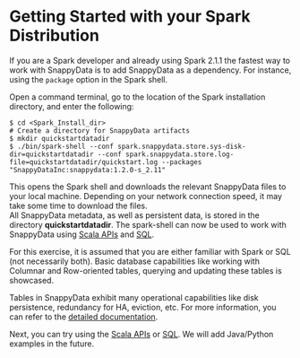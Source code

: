 <a id="getting-started-with-your-spark-distribution"></a>
# Getting Started with your Spark Distribution

If you are a Spark developer and already using Spark 2.1.1 the fastest way to work with SnappyData is to add SnappyData as a dependency. For instance, using the `package` option in the Spark shell.

Open a command terminal, go to the location of the Spark installation directory, and enter the following:

```pre
$ cd <Spark_Install_dir>
# Create a directory for SnappyData artifacts
$ mkdir quickstartdatadir
$ ./bin/spark-shell --conf spark.snappydata.store.sys-disk-dir=quickstartdatadir --conf spark.snappydata.store.log-file=quickstartdatadir/quickstart.log --packages "SnappyDataInc:snappydata:1.2.0-s_2.11"
```

This opens the Spark shell and downloads the relevant SnappyData files to your local machine. Depending on your network connection speed, it may take some time to download the files.</br>
All SnappyData metadata, as well as persistent data, is stored in the directory **quickstartdatadir**. The spark-shell can now be used to work with SnappyData using [Scala APIs](using_spark_scala_apis.md) and [SQL](using_sql.md).


<a id="Start_quickStart"></a>
For this exercise, it is assumed that you are either familiar with Spark or SQL (not necessarily both). Basic database capabilities like working with Columnar and Row-oriented tables, querying and updating these tables is showcased.

Tables in SnappyData exhibit many operational capabilities like disk persistence, redundancy for HA, eviction, etc. For more information, you can refer to the [detailed documentation](../programming_guide/tables_in_snappydata.md). 

Next, you can try using the [Scala APIs](using_spark_scala_apis.md) or [SQL](using_sql.md). We will add Java/Python examples in the future. 

